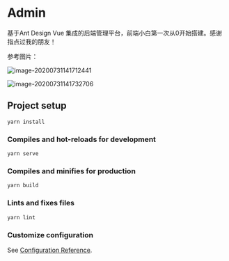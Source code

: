 # Admin

基于Ant Design Vue 集成的后端管理平台，前端小白第一次从0开始搭建。感谢指点过我的朋友！

参考图片：

![image-20200731141712441](C:\Users\29561\AppData\Roaming\Typora\typora-user-images\image-20200731141712441.png)

![image-20200731141732706](C:\Users\29561\AppData\Roaming\Typora\typora-user-images\image-20200731141732706.png)



## Project setup

```
yarn install
```

### Compiles and hot-reloads for development
```
yarn serve
```

### Compiles and minifies for production
```
yarn build
```

### Lints and fixes files
```
yarn lint
```

### Customize configuration
See [Configuration Reference](https://cli.vuejs.org/config/).

